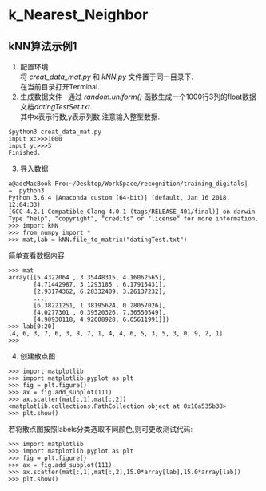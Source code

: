 # k_Nearest_Neighbor

## kNN算法示例1

1. 配置环境  
将 *creat_data_mat.py* 和 *kNN.py* 文件置于同一目录下.  
在当前目录打开Terminal.  
2. 生成数据文件  
通过 *random.uniform()* 函数生成一个1000行3列的float数据文档*datingTestSet.txt*.   
其中x表示行数,y表示列数.注意输入整型数据.
```
$python3 creat_data_mat.py
input x:>>>1000
input y:>>>3
Finished.
```
3. 导入数据
```
a@adeMacBook-Pro:~/Desktop/WorkSpace/recognition/training_digitals|
⇒  python3
Python 3.6.4 |Anaconda custom (64-bit)| (default, Jan 16 2018, 12:04:33)
[GCC 4.2.1 Compatible Clang 4.0.1 (tags/RELEASE_401/final)] on darwin
Type "help", "copyright", "credits" or "license" for more information.
>>> import kNN
>>> from numpy import *
>>> mat,lab = kNN.file_to_matrix("datingTest.txt")
```
简单查看数据内容
```
>>> mat
array([[5.4322064 , 3.35448315, 4.16062565],
       [4.71442987, 3.1293185 , 6.17915431],
       [2.93174362, 6.28332409, 3.26137232],
       ...,
       [6.38221251, 1.38195624, 0.28057026],
       [4.0277301 , 0.39520326, 7.36550549],
       [4.90930118, 4.92608928, 6.65611991]])
>>> lab[0:20]
[4, 6, 3, 7, 6, 3, 8, 7, 1, 4, 4, 6, 5, 3, 5, 3, 0, 9, 2, 1]
>>>
```
4. 创建散点图
```
>>> import matplotlib
>>> import matplotlib.pyplot as plt
>>> fig = plt.figure()
>>> ax = fig.add_subplot(111)
>>> ax.scatter(mat[:,1],mat[:,2])
<matplotlib.collections.PathCollection object at 0x10a535b38>
>>> plt.show()
```
若将散点图按照labels分类选取不同颜色,则可更改测试代码:   
```
>>> import matplotlib
>>> import matplotlib.pyplot as plt
>>> fig = plt.figure()
>>> ax = fig.add_subplot(111)
>>> ax.scatter(mat[:,1],mat[:,2],15.0*array[lab],15.0*array[lab])
>>> plt.show()
```
